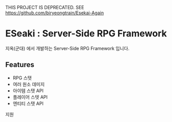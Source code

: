 THIS PROJECT IS DEPRECATED. SEE <link>https://github.com/biryeongtrain/Esekai-Again</link>

ESeaki : Server-Side RPG Framework
=============
지옥(군대) 에서 개발하는 Server-Side RPG Framework 입니다.

Features
-------------
 - RPG 스탯
 - 여러 원소 데미지 
 - 아이템 스탯 API
 - 플레이어 스텟 API
 - 엔티티 스탯 API 

지원



